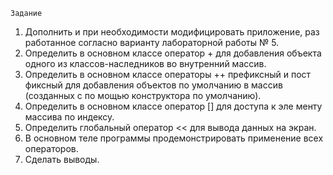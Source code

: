     Задание 
1. Дополнить и при необходимости модифицировать приложение, раз
работанное согласно варианту лабораторной работы № 5.  
2. Определить в основном классе оператор + для добавления объекта 
одного из классов-наследников во внутренний массив. 
3. Определить в основном классе операторы ++ префиксный и пост
фиксный для добавления объектов по умолчанию в массив (созданных с по
мощью конструктора по умолчанию). 
4. Определить в основном классе оператор [] для доступа к эле
менту массива по индексу. 
5. Определить глобальный оператор << для вывода данных на экран. 
6. В основном теле программы продемонстрировать применение 
всех операторов. 
7. Сделать выводы.